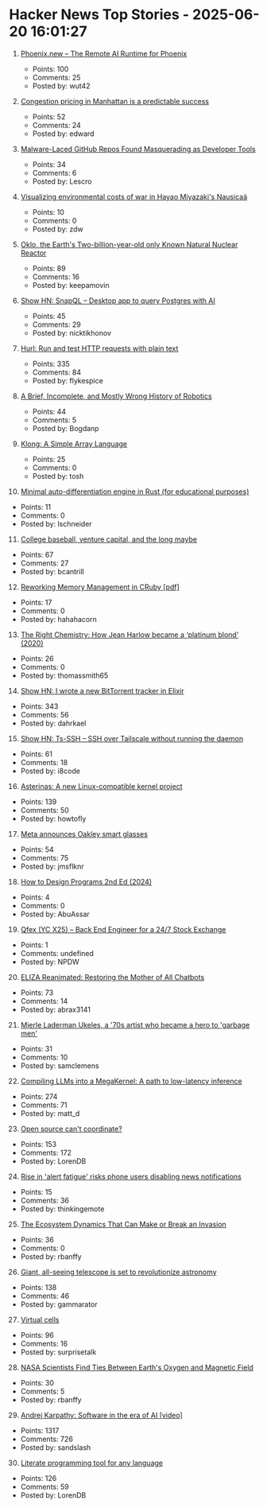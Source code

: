 # Hacker News Top Stories - 2025-06-20 16:01:27

1. [Phoenix.new – The Remote AI Runtime for Phoenix](https://fly.io/blog/phoenix-new-the-remote-ai-runtime/)
   - Points: 100
   - Comments: 25
   - Posted by: wut42

2. [Congestion pricing in Manhattan is a predictable success](https://www.economist.com/united-states/2025/06/19/congestion-pricing-in-manhattan-is-a-predictable-success)
   - Points: 52
   - Comments: 24
   - Posted by: edward

3. [Malware-Laced GitHub Repos Found Masquerading as Developer Tools](https://klarrio.com/klarrio-discovers-large-scale-malware-network-on-github/)
   - Points: 34
   - Comments: 6
   - Posted by: Lescro

4. [Visualizing environmental costs of war in Hayao Miyazaki's Nausicaä](https://jgeekstudies.org/2025/06/20/wilted-lands-and-wounded-worlds-visualizing-environmental-costs-of-war-in-hayao-miyazakis-nausicaa-of-the-valley-of-the-wind/)
   - Points: 10
   - Comments: 0
   - Posted by: zdw

5. [Oklo, the Earth's Two-billion-year-old only Known Natural Nuclear Reactor](https://www.iaea.org/newscenter/news/meet-oklo-the-earths-two-billion-year-old-only-known-natural-nuclear-reactor)
   - Points: 89
   - Comments: 16
   - Posted by: keepamovin

6. [Show HN: SnapQL – Desktop app to query Postgres with AI](https://github.com/NickTikhonov/snap-ql)
   - Points: 45
   - Comments: 29
   - Posted by: nicktikhonov

7. [Hurl: Run and test HTTP requests with plain text](https://github.com/Orange-OpenSource/hurl)
   - Points: 335
   - Comments: 84
   - Posted by: flykespice

8. [A Brief, Incomplete, and Mostly Wrong History of Robotics](https://generalrobots.substack.com/p/a-brief-incomplete-and-mostly-wrong)
   - Points: 44
   - Comments: 5
   - Posted by: Bogdanp

9. [Klong: A Simple Array Language](https://t3x.org/klong/)
   - Points: 25
   - Comments: 0
   - Posted by: tosh

10. [Minimal auto-differentiation engine in Rust (for educational purposes)](https://github.com/e3ntity/nanograd)
   - Points: 11
   - Comments: 0
   - Posted by: lschneider

11. [College baseball, venture capital, and the long maybe](https://bcantrill.dtrace.org/2025/06/15/college-baseball-venture-capital-and-the-long-maybe/)
   - Points: 67
   - Comments: 27
   - Posted by: bcantrill

12. [Reworking Memory Management in CRuby [pdf]](https://blog.peterzhu.ca/assets/ismm_2025.pdf)
   - Points: 17
   - Comments: 0
   - Posted by: hahahacorn

13. [The Right Chemistry: How Jean Harlow became a ‘platinum blond’ (2020)](https://montrealgazette.com/opinion/columnists/article249177.html)
   - Points: 26
   - Comments: 0
   - Posted by: thomassmith65

14. [Show HN: I wrote a new BitTorrent tracker in Elixir](https://github.com/Dahrkael/ExTracker)
   - Points: 343
   - Comments: 56
   - Posted by: dahrkael

15. [Show HN: Ts-SSH – SSH over Tailscale without running the daemon](https://github.com/derekg/ts-ssh)
   - Points: 61
   - Comments: 18
   - Posted by: i8code

16. [Asterinas: A new Linux-compatible kernel project](https://lwn.net/SubscriberLink/1022920/ad60263cd13c8a13/)
   - Points: 139
   - Comments: 50
   - Posted by: howtofly

17. [Meta announces Oakley smart glasses](https://www.theverge.com/news/690133/meta-oakley-hstn-ai-glasses-price-date)
   - Points: 54
   - Comments: 75
   - Posted by: jmsflknr

18. [How to Design Programs 2nd Ed (2024)](https://htdp.org)
   - Points: 4
   - Comments: 0
   - Posted by: AbuAssar

19. [Qfex (YC X25) – Back End Engineer for a 24/7 Stock Exchange](https://www.ycombinator.com/companies/qfex/jobs/S7XSybx-founding-backend-engineer)
   - Points: 1
   - Comments: undefined
   - Posted by: NPDW

20. [ELIZA Reanimated: Restoring the Mother of All Chatbots](https://www.computer.org/csdl/magazine/an/2025/02/11030922/27sQDLuL7Uc)
   - Points: 73
   - Comments: 14
   - Posted by: abrax3141

21. [Mierle Laderman Ukeles, a '70s artist who became a hero to 'garbage men'](https://www.nytimes.com/2025/06/14/nyregion/maintenance-artist-mierle-laderman-ukeles.html)
   - Points: 31
   - Comments: 10
   - Posted by: samclemens

22. [Compiling LLMs into a MegaKernel: A path to low-latency inference](https://zhihaojia.medium.com/compiling-llms-into-a-megakernel-a-path-to-low-latency-inference-cf7840913c17)
   - Points: 274
   - Comments: 71
   - Posted by: matt_d

23. [Open source can't coordinate?](https://matklad.github.io/2025/05/20/open-source-cant-coordinate.html)
   - Points: 153
   - Comments: 172
   - Posted by: LorenDB

24. [Rise in 'alert fatigue' risks phone users disabling news notifications](https://www.theguardian.com/media/2025/jun/20/increase-alert-fatigue-phone-users-disable-news-notifications-study-finds)
   - Points: 15
   - Comments: 36
   - Posted by: thinkingemote

25. [The Ecosystem Dynamics That Can Make or Break an Invasion](https://www.quantamagazine.org/the-ecosystem-dynamics-that-can-make-or-break-an-invasion-20250616/)
   - Points: 36
   - Comments: 0
   - Posted by: rbanffy

26. [Giant, all-seeing telescope is set to revolutionize astronomy](https://www.science.org/content/article/giant-all-seeing-telescope-set-revolutionize-astronomy)
   - Points: 138
   - Comments: 46
   - Posted by: gammarator

27. [Virtual cells](https://udara.io/science/virtual-cells/)
   - Points: 96
   - Comments: 16
   - Posted by: surprisetalk

28. [NASA Scientists Find Ties Between Earth's Oxygen and Magnetic Field](https://science.nasa.gov/earth/earth-oxygen-magnetic-field-linked/)
   - Points: 30
   - Comments: 5
   - Posted by: rbanffy

29. [Andrej Karpathy: Software in the era of AI [video]](https://www.youtube.com/watch?v=LCEmiRjPEtQ)
   - Points: 1317
   - Comments: 726
   - Posted by: sandslash

30. [Literate programming tool for any language](https://github.com/zyedidia/Literate)
   - Points: 126
   - Comments: 59
   - Posted by: LorenDB

